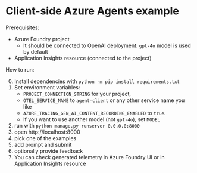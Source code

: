 # Client-side Azure Agents example

Prerequisites:

- Azure Foundry project
  - It should be connected to OpenAI deployment. `gpt-4o` model is used by default
- Application Insights resource (connected to the project)

How to run:

0. Install dependencies with `python -m pip install requirements.txt`
1. Set environment variables:
   - `PROJECT_CONNECTION_STRING` for your project,
   - `OTEL_SERVICE_NAME` to `agent-client` or any other service name you like
   - `AZURE_TRACING_GEN_AI_CONTENT_RECORDING_ENABLED` to `true`.
   - If you want to use another model (not `gpt-4o`), set `MODEL`
2. run with `python manage.py runserver 0.0.0.0:8000`
3. open http://localhost:8000
4. pick one of the examples
5. add prompt and submit
6. optionally provide feedback
7. You can check generated telemetry in Azure Foundry UI or in Application Insights resource
